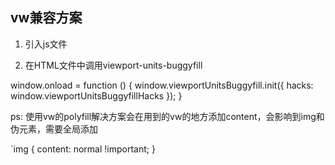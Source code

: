 ## vw兼容方案

1. 引入js文件

<script src="//g.alicdn.com/fdilab/lib3rd/viewport-units-buggyfill/0.6.2/??viewport-units-buggyfill.hacks.min.js,viewport-units-buggyfill.min.js"></script>


2. 在HTML文件中调用viewport-units-buggyfill

window.onload = function () { 
  window.viewportUnitsBuggyfill.init({
     hacks: window.viewportUnitsBuggyfillHacks
  }); 
} 


ps: 使用vw的polyfill解决方案会在用到的vw的地方添加content，会影响到img和伪元素，需要全局添加


`img { content: normal !important; }